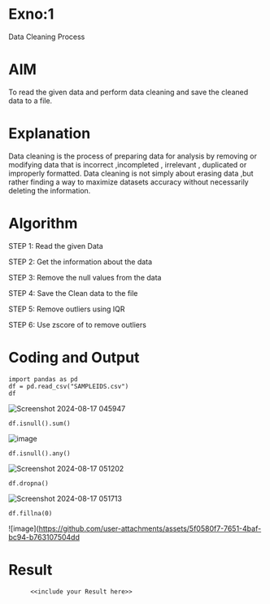 # Exno:1
Data Cleaning Process

# AIM
To read the given data and perform data cleaning and save the cleaned data to a file.

# Explanation
Data cleaning is the process of preparing data for analysis by removing or modifying data that is incorrect ,incompleted , irrelevant , duplicated or improperly formatted. Data cleaning is not simply about erasing data ,but rather finding a way to maximize datasets accuracy without necessarily deleting the information.

# Algorithm
STEP 1: Read the given Data

STEP 2: Get the information about the data

STEP 3: Remove the null values from the data

STEP 4: Save the Clean data to the file

STEP 5: Remove outliers using IQR

STEP 6: Use zscore of to remove outliers

# Coding and Output
```
import pandas as pd
df = pd.read_csv("SAMPLEIDS.csv")
df
```
![Screenshot 2024-08-17 045947](https://github.com/user-attachments/assets/9b21a511-74e7-4391-8fec-7d484d5c8db2)

```
df.isnull().sum()
```
![image](https://github.com/user-attachments/assets/8684b84a-8dd1-4218-bed8-5286c8f0ffba)

```
df.isnull().any()
```
![Screenshot 2024-08-17 051202](https://github.com/user-attachments/assets/fe4d875b-11c6-40de-a772-a4505d35e056)

```
df.dropna()
```
![Screenshot 2024-08-17 051713](https://github.com/user-attachments/assets/4dd40918-2499-4e51-b7e8-93365c99b994)

```
df.fillna(0)
```
![image](https://github.com/user-attachments/assets/5f0580f7-7651-4baf-bc94-b763107504dd












# Result
          <<include your Result here>>
